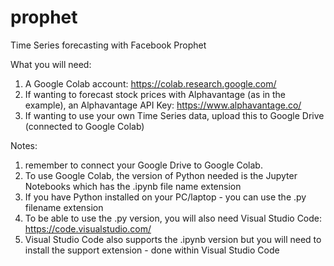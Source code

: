 # prophet
Time Series forecasting with Facebook Prophet

What you will need:

1. A Google Colab account: https://colab.research.google.com/
2. If wanting to forecast stock prices with Alphavantage (as in the example), an Alphavantage API Key: https://www.alphavantage.co/
3. If wanting to use your own Time Series data, upload this to Google Drive (connected to Google Colab)

Notes: 
1. remember to connect your Google Drive to Google Colab.
2. To use Google Colab, the version of Python needed is the Jupyter Notebooks which has the .ipynb file name extension
3. If you have Python installed on your PC/laptop - you can use the .py filename extension
4. To be able to use the .py version, you will also need Visual Studio Code: https://code.visualstudio.com/
5. Visual Studio Code also supports the .ipynb version but you will need to install the support extension - done within Visual Studio Code
